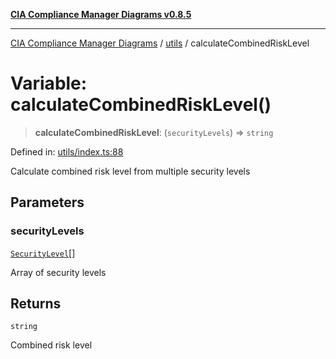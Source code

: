 [**CIA Compliance Manager Diagrams v0.8.5**](../../README.md)

***

[CIA Compliance Manager Diagrams](../../modules.md) / [utils](../README.md) / calculateCombinedRiskLevel

# Variable: calculateCombinedRiskLevel()

> **calculateCombinedRiskLevel**: (`securityLevels`) => `string`

Defined in: [utils/index.ts:88](https://github.com/Hack23/cia-compliance-manager/blob/4f2006283e1cd56feb8daea1f810b2bc8c1b1d1b/src/utils/index.ts#L88)

Calculate combined risk level from multiple security levels

## Parameters

### securityLevels

[`SecurityLevel`](../../index/type-aliases/SecurityLevel.md)[]

Array of security levels

## Returns

`string`

Combined risk level
